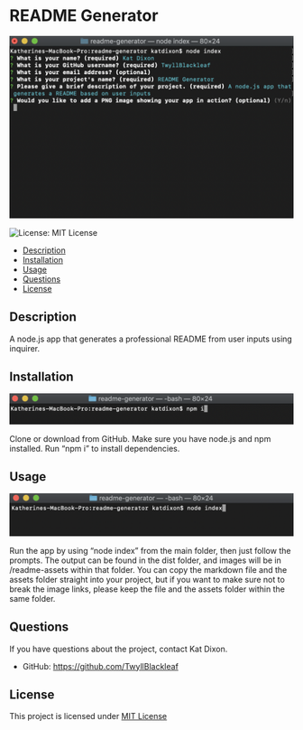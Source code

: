 # README Generator 
        
![A screenshot showing the app in action](./readme-assets/main-screenshot.png) 

![License: MIT License](https://img.shields.io/badge/license-MIT_License-green)


- [Description](#Description) 
- [Installation](#Installation)
- [Usage](#Usage)
- [Questions](#Questions)
- [License](#License)


## Description
    
A node.js app that generates a professional README from user inputs using inquirer. 

## Installation 
        
![A screenshot showing how to install the app](./readme-assets/how-to-install.png)
        
Clone or download from GitHub. Make sure you have node.js and npm installed. Run “npm i” to install dependencies.

## Usage 

![A screenshot showing how to use the app](./readme-assets/how-to-use.png)


Run the app by using “node index” from the main folder, then just follow the prompts. The output can be found in the dist folder, and images will be in /readme-assets within that folder. You can copy the markdown file and the assets folder straight into your project, but if you want to make sure not to break the image links, please keep the file and the assets folder within the same folder.   

## Questions

If you have questions about the project, contact Kat Dixon.

- GitHub: https://github.com/TwyllBlackleaf  

## License

This project is licensed under [MIT License](https://choosealicense.com/licenses/mit/)
